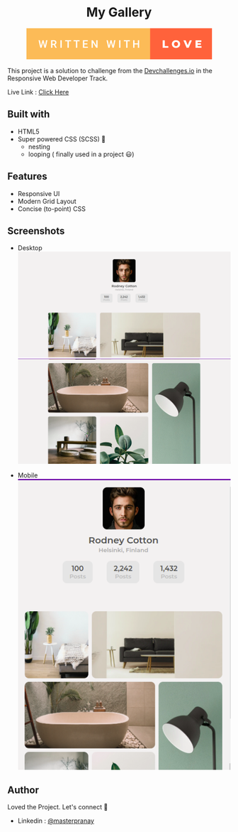 <h1 align="center">My Gallery</h1>
<p align="center"><img src="./written-with-love.svg" alt="Written with love"></p>

This project is a solution to challenge from the [Devchallenges.io](https://devchallenges.io/challenges/gcbWLxG6wdennelX7b8I) in the Responsive Web Developer Track.

Live Link : [Click Here](https://masterpranay1.github.io/my-gallery)

## Built with
- HTML5
- Super powered CSS (SCSS) 🤩
  - nesting
  - looping ( finally used in a project 😃)

## Features
- Responsive UI
- Modern Grid Layout
- Concise (to-point) CSS

## Screenshots

- Desktop 
![Desktop-1](./desktop-1.png)
![Desktop-2](./desktop-2.png)

- Mobile
![Mobile](./mobile.png)

## Author

Loved the Project. Let's connect 🍻

- Linkedin : [@masterpranay](https://linkedin/in/masterpranay)

